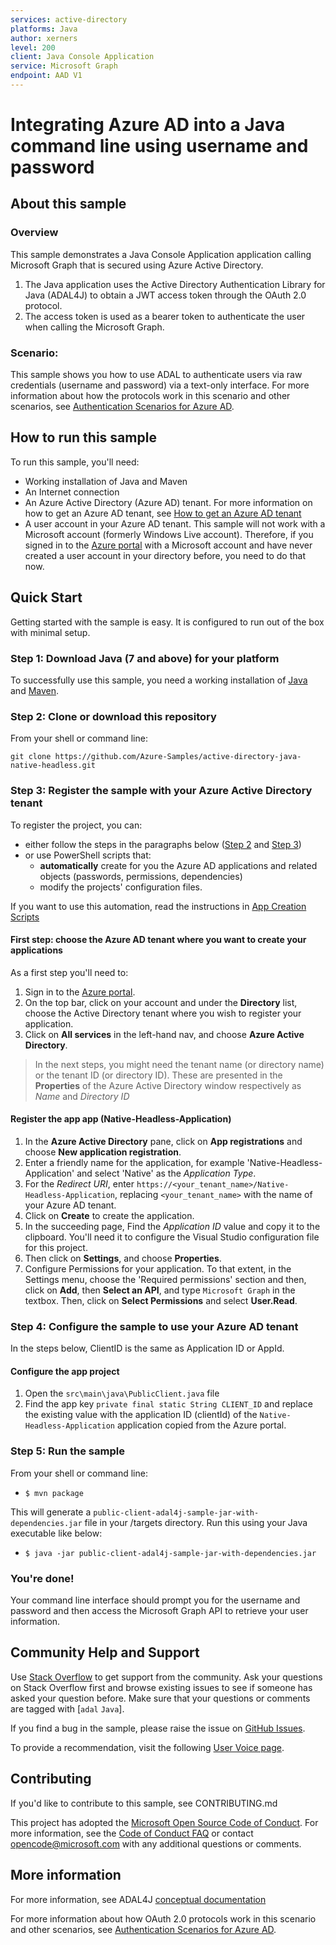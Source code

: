 ```yaml
---
services: active-directory
platforms: Java
author: xerners
level: 200
client: Java Console Application
service: Microsoft Graph
endpoint: AAD V1
---
```

# Integrating Azure AD into a Java command line using username and password

## About this sample

### Overview

This sample demonstrates a Java Console Application application calling Microsoft Graph that is secured using Azure Active Directory.

1. The Java application uses the Active Directory Authentication Library for Java (ADAL4J) to obtain a JWT access token through the OAuth 2.0 protocol.
2. The access token is used as a bearer token to authenticate the user when calling the Microsoft Graph.

### Scenario: 

This sample shows you how to use ADAL to authenticate users via raw credentials (username and password) via a text-only interface. For more information about how the protocols work in this scenario and other scenarios, see [Authentication Scenarios for Azure AD](https://azure.microsoft.com/documentation/articles/active-directory-authentication-scenarios/).

## How to run this sample

To run this sample, you'll need:

- Working installation of Java and Maven
- An Internet connection
- An Azure Active Directory (Azure AD) tenant. For more information on how to get an Azure AD tenant, see [How to get an Azure AD tenant](https://azure.microsoft.com/en-us/documentation/articles/active-directory-howto-tenant/)
- A user account in your Azure AD tenant. This sample will not work with a Microsoft account (formerly Windows Live account). Therefore, if you signed in to the [Azure portal](https://portal.azure.com) with a Microsoft account and have never created a user account in your directory before, you need to do that now.

## Quick Start

Getting started with the sample is easy. It is configured to run out of the box with minimal setup.

### Step 1: Download Java (7 and above) for your platform

To successfully use this sample, you need a working installation of [Java](http://www.oracle.com/technetwork/java/javase/downloads/index.html) and [Maven](https://maven.apache.org/).

### Step 2:  Clone or download this repository

From your shell or command line:

`git clone https://github.com/Azure-Samples/active-directory-java-native-headless.git `

### Step 3:  Register the sample with your Azure Active Directory tenant

To register the project, you can:

- either follow the steps in the paragraphs below ([Step 2](#step-2--register-the-sample-with-your-azure-active-directory-tenant) and [Step 3](#step-3--configure-the-sample-to-use-your-azure-ad-tenant))
- or use PowerShell scripts that:
  - **automatically** create for you the Azure AD applications and related objects (passwords, permissions, dependencies)
  - modify the projects' configuration files.

If you want to use this automation, read the instructions in [App Creation Scripts](./AppCreationScripts/AppCreationScripts.md)

#### First step: choose the Azure AD tenant where you want to create your applications

As a first step you'll need to:

1. Sign in to the [Azure portal](https://portal.azure.com).
1. On the top bar, click on your account and under the **Directory** list, choose the Active Directory tenant where you wish to register your application.
1. Click on **All services** in the left-hand nav, and choose **Azure Active Directory**.

> In the next steps, you might need the tenant name (or directory name) or the tenant ID (or directory ID). These are presented in the **Properties**
  of the Azure Active Directory window respectively as *Name* and *Directory ID*

#### Register the app app (Native-Headless-Application)

1. In the  **Azure Active Directory** pane, click on **App registrations** and choose **New application registration**.
1. Enter a friendly name for the application, for example 'Native-Headless-Application' and select 'Native' as the *Application Type*.
1. For the *Redirect URI*, enter `https://<your_tenant_name>/Native-Headless-Application`, replacing `<your_tenant_name>` with the name of your Azure AD tenant.
1. Click on **Create** to create the application.
1. In the succeeding page, Find the *Application ID* value and copy it to the clipboard. You'll need it to configure the Visual Studio configuration file for this project.
1. Then click on **Settings**, and choose **Properties**.
1. Configure Permissions for your application. To that extent, in the Settings menu, choose the 'Required permissions' section and then,
   click on **Add**, then **Select an API**, and type `Microsoft Graph` in the textbox. Then, click on  **Select Permissions** and select **User.Read**.

### Step 4:  Configure the sample to use your Azure AD tenant

In the steps below, ClientID is the same as Application ID or AppId.

#### Configure the app project

1. Open the `src\main\java\PublicClient.java` file
1. Find the app key `private final static String CLIENT_ID` and replace the existing value with the application ID (clientId) of the `Native-Headless-Application` application copied from the Azure portal.

### Step 5: Run the sample

From your shell or command line:

- `$ mvn package`

This will generate a `public-client-adal4j-sample-jar-with-dependencies.jar` file in your /targets directory. Run this using your Java executable like below:

- `$ java -jar public-client-adal4j-sample-jar-with-dependencies.jar`

### You're done!

Your command line interface should prompt you for the username and password and then access the Microsoft Graph API to retrieve your user information.

## Community Help and Support

Use [Stack Overflow](http://stackoverflow.com/questions/tagged/adal) to get support from the community.
Ask your questions on Stack Overflow first and browse existing issues to see if someone has asked your question before.
Make sure that your questions or comments are tagged with [`adal` `Java`].

If you find a bug in the sample, please raise the issue on [GitHub Issues](https://github.com/Azure-Samples/active-directory-java-native-headless/issues).

To provide a recommendation, visit the following [User Voice page](https://feedback.azure.com/forums/169401-azure-active-directory).

## Contributing

If you'd like to contribute to this sample, see CONTRIBUTING.md

This project has adopted the [Microsoft Open Source Code of Conduct](https://opensource.microsoft.com/codeofconduct/). For more information, see the [Code of Conduct FAQ](https://opensource.microsoft.com/codeofconduct/faq/) or contact [opencode@microsoft.com](mailto:opencode@microsoft.com) with any additional questions or comments.

## More information

For more information, see ADAL4J [conceptual documentation](https://github.com/AzureAD/azure-activedirectory-library-for-java/wiki)

For more information about how OAuth 2.0 protocols work in this scenario and other scenarios, see [Authentication Scenarios for Azure AD](http://go.microsoft.com/fwlink/?LinkId=394414).
